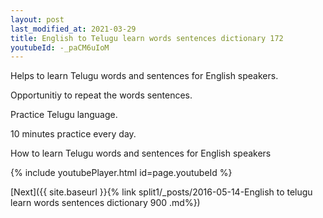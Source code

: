 ```yaml
---
layout: post
last_modified_at: 2021-03-29
title: English to Telugu learn words sentences dictionary 172 
youtubeId: -_paCM6uIoM
---
```

 
 
Helps to learn Telugu words and sentences for English speakers.

Opportunitiy to repeat the words sentences. 

Practice Telugu language. 
 
10 minutes practice every day. 
 
How to learn Telugu words and sentences for English speakers 
 
{% include youtubePlayer.html id=page.youtubeId %}
 
 
[Next]({{ site.baseurl }}{% link  split1/_posts/2016-05-14-English to telugu learn words sentences dictionary 900 .md%})
 
